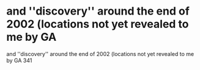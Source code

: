# and ''discovery'' around the end of 2002 (locations not yet revealed to me by GA

and ''discovery'' around the end of 2002 (locations not yet revealed to me by GA
341